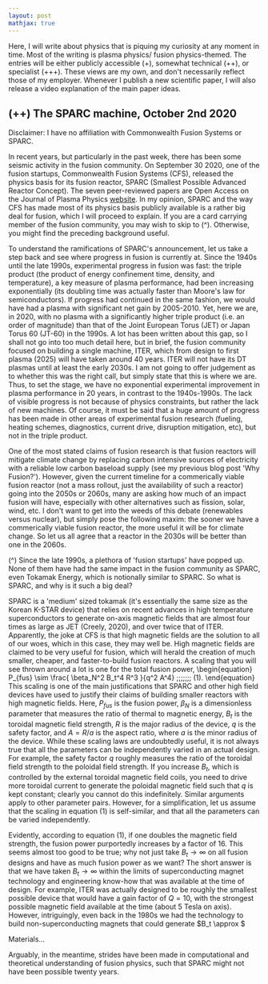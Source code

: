 ```yaml
---
layout: post
mathjax: true
---
```


Here, I will write about physics that is piquing my curiosity at any moment in time. Most of the writing is plasma physics/ fusion physics-themed. The entries will be either publicly accessible (+), somewhat technical (++), or specialist (+++). These views are my own, and don't necessarily reflect those of my employer. Whenever I publish a new scientific paper, I will also release a video explanation of the main paper ideas.

## (++) The SPARC machine, October 2nd 2020

Disclaimer: I have no affiliation with Commonwealth Fusion Systems or SPARC.

In recent years, but particularly in the past week, there has been some seismic activity in the fusion community. On September 30 2020, one of the fusion startups, Commonwealth Fusion Systems (CFS), released the physics basis for its fusion reactor, SPARC (Smallest Possible Advanced Reactor Concept). The seven peer-reviewed papers are Open Access on the Journal of Plasma Physics [website](https://www.cambridge.org/core/journals/journal-of-plasma-physics/collections/status-of-the-sparc-physics-basis). In my opinion, SPARC and the way CFS has made most of its physics basis publicly available is a rather big deal for fusion, which I will proceed to explain. If you are a card carrying member of the fusion community, you may wish to skip to (^). Otherwise, you might find the preceding background useful.

To understand the ramifications of SPARC's announcement, let us take a step back and see where progress in fusion is currently at. Since the 1940s until the late 1990s, experimental progress in fusion was fast: the triple product (the product of energy confinement time, density, and temperature), a key measure of plasma performance, had been increasing exponentially (its doubling time was actually faster than Moore's law for semiconductors). If progress had continued in the same fashion, we would have had a plasma with significant net gain by 2005-2010. Yet, here we are, in 2020, with no plasma with a significantly higher triple product (i.e. an order of magnitude) than that of the Joint European Torus (JET) or Japan Torus 60 (JT-60) in the 1990s. A lot has been written about this gap, so I shall not go into too much detail here, but in brief, the fusion community focused on building a single machine, ITER, which from design to first plasma (2025) will have taken around 40 years. ITER will not have its DT plasmas until at least the early 2030s. I am not going to offer judgement as to whether this was the right call, but simply state that this is where we are. Thus, to set the stage, we have no exponential experimental improvement in plasma performance in 20 years, in contrast to the 1940s-1990s. The lack of visible progress is not because of physics constraints, but rather the lack of new machines. Of course, it must be said that a huge amount of progress has been made in other areas of experimental fusion research (fueling, heating schemes, diagnostics, current drive, disruption mitigation, etc), but not in the triple product.

One of the most stated claims of fusion research is that fusion reactors will mitigate climate change by replacing carbon intensive sources of electricity with a reliable low carbon baseload supply (see my previous blog post 'Why Fusion?'). However, given the current timeline for a commerically viable fusion reactor (not a mass rollout, just the availability of such a reactor) going into the 2050s or 2060s, many are asking how much of an impact fusion will have, especially with other alternatives such as fission, solar, wind, etc. I don't want to get into the weeds of this debate (renewables versus nuclear), but simply pose the following maxim: the sooner we have a commerically viable fusion reactor, the more useful it will be for climate change. So let us all agree that a reactor in the 2030s will be better than one in the 2060s.

(^) Since the late 1990s, a plethora of 'fusion startups' have popped up. None of them have had the same impact in the fusion community as SPARC, even Tokamak Energy, which is notionally similar to SPARC. So what is SPARC, and why is it such a big deal?

SPARC is a 'medium' sized tokamak (it's essentially the same size as the Korean K-STAR device) that relies on recent advances in high temperature superconductors to generate on-axis magnetic fields that are almost four times as large as JET (Creely, 2020), and over twice that of ITER. Apparently, the joke at CFS is that high magnetic fields are the solution to all of our woes, which in this case, they may well be. High magnetic fields are claimed to be very useful for fusion, which will herald the creation of much smaller, cheaper, and faster-to-build fusion reactors. A scaling that you will see thrown around a lot is one for the total fusion power,
\begin{equation}
P_{fus} \sim \frac{ \beta_N^2 B_t^4 R^3 }{q^2 A^4} \;\;\;\;\;\;\; (1).
\end{equation}
This scaling is one of the main justifications that SPARC and other high field devices have used to justify their claims of building smaller reactors with high magnetic fields. Here, $P_{fus}$ is the fusion power, $\beta_N$ is a dimensionless parameter that measures the ratio of thermal to magnetic energy, $B_t$ is the toroidal magnetic field strength, $R$ is the major radius of the device, $q$ is the safety factor, and $A = R / a$ is the aspect ratio, where $a$ is the minor radius of the device. While these scaling laws are undoubtedly useful, it is not always true that all the parameters can be independently varied in an actual design. For example, the safety factor $q$ roughly measures the ratio of the toroidal field strength to the poloidal field strength. If you increase $B_t$, which is controlled by the external toroidal magnetic field coils, you need to drive more toroidal current to generate the poloidal magnetic field such that $q$ is kept constant; clearly you cannot do this indefinitely. Similar arguments apply to other parameter pairs. However, for a simplification, let us assume that the scaling in equation (1) is self-similar, and that all the parameters can be varied independently.

Evidently, according to equation (1), if one doubles the magnetic field strength, the fusion power purportedly increases by a factor of 16. This seems almost too good to be true; why not just take $B_t \to \infty$ on all fusion designs and have as much fusion power as we want? The short answer is that we have taken $B_t \to \infty$ within the limits of superconducting magnet technology and engineering know-how that was available at the time of design. For example, ITER was actually designed to be roughly the smallest possible device that would have a gain factor of $Q = 10$, with the strongest possible magnetic field available at the time (about 5 Tesla on axis). However, intriguingly, even back in the 1980s we had the technology to build non-superconducting magnets that could generate $B_t \approx $

Materials...

Arguably, in the meantime, strides have been made in computational and theoretical understanding of fusion physics, such that SPARC might not have been possible twenty years.
